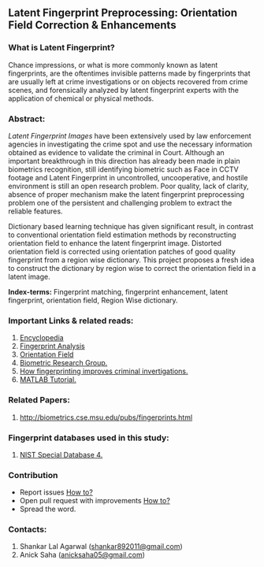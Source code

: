 ## Latent Fingerprint Preprocessing: Orientation Field Correction & Enhancements

### What is Latent Fingerprint?

Chance impressions, or what is more commonly known as latent fingerprints, are the oftentimes invisible patterns made by fingerprints that are usually left at crime investigations or on objects recovered from crime scenes, and forensically analyzed by latent fingerprint experts with the application of chemical or physical methods.

### Abstract:

_Latent Fingerprint Images_ have been extensively used by law enforcement agencies in investigating the crime spot and use the necessary information obtained as evidence to validate the criminal in Court. Although an important breakthrough in this direction has already been made in plain biometrics recognition, still identifying biometric such as Face in CCTV footage and Latent Fingerprint in uncontrolled, uncooperative, and hostile environment is still an open research problem. Poor quality, lack of clarity, absence of proper mechanism make the latent fingerprint preprocessing problem one of the persistent and challenging problem to extract the reliable features. 

Dictionary based learning technique has given significant result, in contrast to conventional orientation field estimation methods by reconstructing orientation field to enhance the latent fingerprint image. Distorted orientation field is corrected using orientation patches of good quality fingerprint from a region wise dictionary. This project proposes a fresh idea to construct the dictionary by region wise to correct the orientation field in a latent image.

**Index-terms:** Fingerprint matching, fingerprint enhancement, latent fingerprint, orientation field, Region Wise dictionary.

### Important Links & related reads:

1. [Encyclopedia](http://www.encyclopedia.com/science/encyclopedias-almanacs-transcripts-and-maps/latent-fingerprint)
2. [Fingerprint Analysis](http://www.forensicsciencesimplified.org/prints/how.html)
3. [Orientation Field](http://www.sciencedirect.com/science/article/pii/S003132030300178X)
4. [Biometric Research Group.](http://biometrics.cse.msu.edu/projects/latent_enhancement.html)
5. [How fingerprinting improves criminal invertigations.](http://online.ccj.pdx.edu/news-resources/articles/how-fingerprinting-improves-criminal-investigations.html)
6. [MATLAB Tutorial.](https://www.tutorialspoint.com/matlab/)

### Related Papers: 

1. http://biometrics.cse.msu.edu/pubs/fingerprints.html

### Fingerprint databases used in this study:

1. [NIST Special Database 4.](https://www.nist.gov/srd/nist-special-database-4)

### Contribution

- Report issues [How to?](https://help.github.com/articles/creating-an-issue/)
- Open pull request with improvements [How to?](https://help.github.com/articles/about-pull-requests/)
- Spread the word.

### Contacts:

1. Shankar Lal Agarwal (shankar892011@gmail.com)
2. Anick Saha (anicksaha05@gmail.com)

